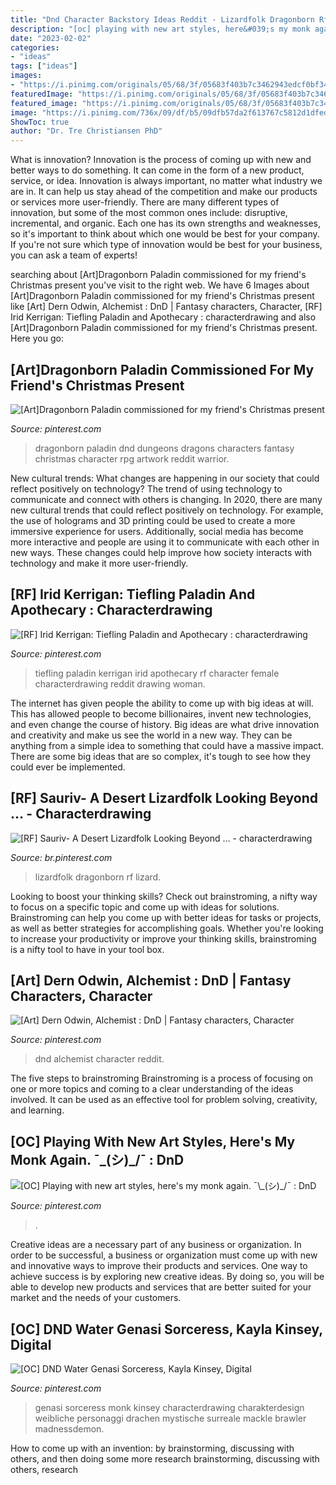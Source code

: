 ```yaml
---
title: "Dnd Character Backstory Ideas Reddit - Lizardfolk Dragonborn Rf Lizard"
description: "[oc] playing with new art styles, here&#039;s my monk again. ¯\_(シ)_/¯ : dnd"
date: "2023-02-02"
categories:
- "ideas"
tags: ["ideas"]
images:
- "https://i.pinimg.com/originals/05/68/3f/05683f403b7c3462943edcf0bf342d84.jpg"
featuredImage: "https://i.pinimg.com/originals/05/68/3f/05683f403b7c3462943edcf0bf342d84.jpg"
featured_image: "https://i.pinimg.com/originals/05/68/3f/05683f403b7c3462943edcf0bf342d84.jpg"
image: "https://i.pinimg.com/736x/09/df/b5/09dfb57da2f613767c5812d1dfede487.jpg"
ShowToc: true
author: "Dr. Tre Christiansen PhD"
---
```



What is innovation?
Innovation is the process of coming up with new and better ways to do something. It can come in the form of a new product, service, or idea. Innovation is always important, no matter what industry we are in. It can help us stay ahead of the competition and make our products or services more user-friendly.
There are many different types of innovation, but some of the most common ones include: disruptive, incremental, and organic. Each one has its own strengths and weaknesses, so it's important to think about which one would be best for your company. If you're not sure which type of innovation would be best for your business, you can ask a team of experts!

	

		
searching about [Art]Dragonborn Paladin commissioned for my friend&#039;s Christmas present you've visit to the right web. We have 6 Images about [Art]Dragonborn Paladin commissioned for my friend&#039;s Christmas present like [Art] Dern Odwin, Alchemist : DnD | Fantasy characters, Character, [RF] Irid Kerrigan: Tiefling Paladin and Apothecary : characterdrawing and also [Art]Dragonborn Paladin commissioned for my friend&#039;s Christmas present. Here you go:
		
    
## [Art]Dragonborn Paladin Commissioned For My Friend&#039;s Christmas Present

<img loading=lazy src="https://i.pinimg.com/originals/05/68/3f/05683f403b7c3462943edcf0bf342d84.jpg" onerror="this.onerror=null;this.src='https://tse3.mm.bing.net/th?id=OIP.Vio_4OBvUP9vllkP6wetXAHaKe&amp;pid=15.1';" alt="[Art]Dragonborn Paladin commissioned for my friend&#039;s Christmas present">

_Source: pinterest.com_

>dragonborn paladin dnd dungeons dragons characters fantasy christmas character rpg artwork reddit warrior. 

	

New cultural trends: What changes are happening in our society that could reflect positively on technology?
The trend of using technology to communicate and connect with others is changing. In 2020, there are many new cultural trends that could reflect positively on technology. For example, the use of holograms and 3D printing could be used to create a more immersive experience for users. Additionally, social media has become more interactive and people are using it to communicate with each other in new ways. These changes could help improve how society interacts with technology and make it more user-friendly.

    
## [RF] Irid Kerrigan: Tiefling Paladin And Apothecary : Characterdrawing

<img loading=lazy src="https://i.pinimg.com/736x/11/ed/b2/11edb28540785191f640c2d8f99ca560.jpg" onerror="this.onerror=null;this.src='https://tse2.mm.bing.net/th?id=OIP.oFW2bMoUmhw2-TswqHRBiAHaKe&amp;pid=15.1';" alt="[RF] Irid Kerrigan: Tiefling Paladin and Apothecary : characterdrawing">

_Source: pinterest.com_

>tiefling paladin kerrigan irid apothecary rf character female characterdrawing reddit drawing woman. 

	

The internet has given people the ability to come up with big ideas at will. This has allowed people to become billionaires, invent new technologies, and even change the course of history. Big ideas are what drive innovation and creativity and make us see the world in a new way. They can be anything from a simple idea to something that could have a massive impact. There are some big ideas that are so complex, it's tough to see how they could ever be implemented.

    
## [RF] Sauriv- A Desert Lizardfolk Looking Beyond … - Characterdrawing

<img loading=lazy src="https://i.pinimg.com/736x/75/a7/46/75a7467b0256444e5e79dc5bb8fbf201.jpg" onerror="this.onerror=null;this.src='https://tse3.mm.bing.net/th?id=OIP.LlkSDv08ZAXeVdyxKH2bAAHaKd&amp;pid=15.1';" alt="[RF] Sauriv- A Desert Lizardfolk Looking Beyond … - characterdrawing">

_Source: br.pinterest.com_

>lizardfolk dragonborn rf lizard. 

	

Looking to boost your thinking skills? Check out brainstroming, a nifty way to focus on a specific topic and come up with ideas for solutions. Brainstroming can help you come up with better ideas for tasks or projects, as well as better strategies for accomplishing goals. Whether you're looking to increase your productivity or improve your thinking skills, brainstroming is a nifty tool to have in your tool box.

    
## [Art] Dern Odwin, Alchemist : DnD | Fantasy Characters, Character

<img loading=lazy src="https://i.pinimg.com/736x/b4/a1/c2/b4a1c257c76f18dfd1417218ad438aea.jpg" onerror="this.onerror=null;this.src='https://tse4.mm.bing.net/th?id=OIP.4IcpRBSRSVXrJniffwt_NwHaJ4&amp;pid=15.1';" alt="[Art] Dern Odwin, Alchemist : DnD | Fantasy characters, Character">

_Source: pinterest.com_

>dnd alchemist character reddit. 

	

The five steps to brainstroming
Brainstroming is a process of focusing on one or more topics and coming to a clear understanding of the ideas involved. It can be used as an effective tool for problem solving, creativity, and learning.

    
## [OC] Playing With New Art Styles, Here&#039;s My Monk Again. ¯\_(シ)_/¯ : DnD

<img loading=lazy src="https://i.pinimg.com/originals/1e/9a/d4/1e9ad49b31934a3e9d8e3fffbdd27b06.jpg" onerror="this.onerror=null;this.src='https://tse3.mm.bing.net/th?id=OIP.wUaQ_hysCrkH9zA7RN9R0QHaLV&amp;pid=15.1';" alt="[OC] Playing with new art styles, here&#039;s my monk again. ¯\_(シ)_/¯ : DnD">

_Source: pinterest.com_

>. 

	

Creative ideas are a necessary part of any business or organization. In order to be successful, a business or organization must come up with new and innovative ways to improve their products and services. One way to achieve success is by exploring new creative ideas. By doing so, you will be able to develop new products and services that are better suited for your market and the needs of your customers.

    
## [OC] DND Water Genasi Sorceress, Kayla Kinsey, Digital

<img loading=lazy src="https://i.pinimg.com/736x/09/df/b5/09dfb57da2f613767c5812d1dfede487.jpg" onerror="this.onerror=null;this.src='https://tse4.mm.bing.net/th?id=OIP.9EA17OsWZ-AFGdUyBz9h8QHaLp&amp;pid=15.1';" alt="[OC] DND Water Genasi Sorceress, Kayla Kinsey, Digital">

_Source: pinterest.com_

>genasi sorceress monk kinsey characterdrawing charakterdesign weibliche personaggi drachen mystische surreale mackle brawler madnessdemon. 

	

How to come up with an invention: by brainstorming, discussing with others, and then doing some more research
brainstorming, discussing with others, research

